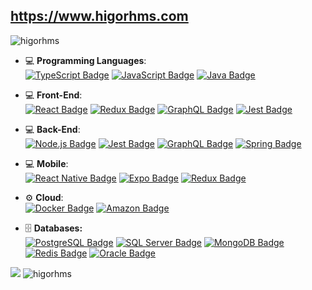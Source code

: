 ## https://www.higorhms.com

<p align="left"> <img src="https://komarev.com/ghpvc/?username=higorhms&label=Profile%20views&color=0e75b6&style=flat" alt="higorhms" /> </p>

- 💻 <b>Programming Languages</b>: 
    </br>
  <a href="https://www.typescriptlang.org/"> ![TypeScript Badge](https://img.shields.io/badge/-TypeScript-black?style=flat&logo=typescript&logoColor=blue)<a/>
  <a href="https://www.javascript.com/"> ![JavaScript Badge](https://img.shields.io/badge/-JavaScript-black?style=flat&logo=javascript&logoColor=yellow)<a/>
  <a href="https://docs.oracle.com/javase/8/docs/technotes/guides/language/index.html"> ![Java Badge](https://img.shields.io/badge/Java-black?style=flat&logo=openjdk&logoColor=white)<a/>
    
- 💻 <b>Front-End</b>: 
    </br>
  <a href="https://pt-br.reactjs.org//"> ![React Badge](https://img.shields.io/badge/-React-black?style=black&logo=react&logoColor=61DAFB)<a/> 
  <a href="https://redux.js.org/"> ![Redux Badge](https://img.shields.io/badge/-Redux-black?&style=flat&logo=redux&logoColor=4C35E3)<a/>
  <a href="https://graphql.org/"> ![GraphQL Badge](https://img.shields.io/badge/-GraphQL-black?style=flat&logo=graphql&logoColor=4C35E3)<a/>
  <a href="https://jestjs.io/"> ![Jest Badge](https://img.shields.io/badge/-Jest-black?style=flat&logo=jest&logoColor=c21325)<a/>
    
- 💻 <b>Back-End</b>: 
    </br>
  <a href="https://nodejs.org/en/">![Node.js Badge](https://img.shields.io/badge/-Node.js-black?style=flat&logo=node.js&logoColor=339933)<a/>
  <a href="https://jestjs.io/"> ![Jest Badge](https://img.shields.io/badge/-Jest-black?style=flat&logo=jest&logoColor=c21325)<a/>
  <a href="https://graphql.org/"> ![GraphQL Badge](https://img.shields.io/badge/-GraphQL-black?style=flat&logo=graphql&logoColor=4C35E3)<a/>
  <a href="https://spring.io/projects/spring-boot">![Spring Badge](https://img.shields.io/badge/-SpringBoot-black?style=flat&logo=spring&logoColor=339933)<a/>
    
- 💻 <b>Mobile</b>:
    </br>
  <a href="https://reactnative.dev///"> ![React Native Badge](https://img.shields.io/badge/-React_Native-black?&style=flat&logo=react&logoColor=61DAFB)<a/>
  <a href="https://expo.io/"> ![Expo Badge](https://img.shields.io/badge/-Expo-black?&style=flat&logo=expo&logoColor=4C35E3)<a/>
  <a href="https://redux.js.org/"> ![Redux Badge](https://img.shields.io/badge/-Redux-black?&style=flat&logo=redux&logoColor=4C35E3)<a/>
    
- :gear: <b>Cloud</b>: 
    </br>
  <a href="https://www.docker.com/"> ![Docker Badge](https://img.shields.io/badge/-Docker-black?style=flat&logo=docker&logoColor=blue)<a/>
  <a href="https://aws.amazon.com/pt/s3/"> ![Amazon Badge](https://img.shields.io/badge/-AWS-black?style=flat&logo=amazon&logoColor=yellow)<a/>
    
- 🗄️ <b>Databases:</b>
    </br>
  <a href="https://www.postgresql.org/"> ![PostgreSQL Badge](https://img.shields.io/badge/-PostgresQL-black?style=flat&logo=postgresql&logoColor=blue)<a/>
  <a href="https://www.postgresql.org/"> ![SQL Server Badge](https://img.shields.io/badge/-Microsoft_SQL_Server-black?style=flat&logo=microsoft&logoColor=blue)<a/>
  <a href="https://www.mongodb.com/"> ![MongoDB Badge](https://img.shields.io/badge/-MongoDB-black?style=flat&logo=mongodb&logoColor=339933)<a/>
  <a href="https://redis.io/"> ![Redis Badge](https://img.shields.io/badge/-Redis-black?style=flat&logo=redis&logoColor=c21325)<a/>
  <a href="https://www.microsoft.com/pt-br/sql-server/sql-server-downloads"> ![Oracle Badge](https://img.shields.io/badge/-Oracle11g-black?style=flat&logo=oracle&logoColor=c21325)<a/>

<div align="left"> 
 <img src="https://github-readme-stats.vercel.app/api/top-langs/?username=higorhms&layout=compact&theme=buefy" />
 <img src="https://github-readme-stats.vercel.app/api?username=higorhms&theme=default&show_icons=true&hide=issues&hide_border=true" alt="higorhms" />
</div>
